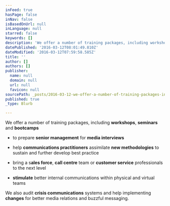 ```yaml
---
inFeed: true
hasPage: false
inNav: false
isBasedOnUrl: null
inLanguage: null
starred: false
keywords: []
description: 'We offer a number of training packages, including workshops,seminars and bootcamps to'
datePublished: '2016-03-12T08:01:49.810Z'
dateModified: '2016-03-12T07:59:58.585Z'
title: ''
author: []
authors: []
publisher:
  name: null
  domain: null
  url: null
  favicon: null
sourcePath: _posts/2016-03-12-we-offer-a-number-of-training-packages-including-workshops.md
published: true
_type: Blurb

---
```

We offer a number of training packages, including **workshops**, **seminars** and **bootcamps** 

* to prepare **senior management** for **media interviews**

* help **communications practitioners** assimilate **new methodologies** to sustain and further develop best practice 

* bring a s**ales force**, **call centre** team or **customer service** professionals to the next level 

* **stimulate** better internal communications within physical and virtual teams 

We also audit **crisis communications** systems and help implementing **changes** for better media relations and buzzful messaging.